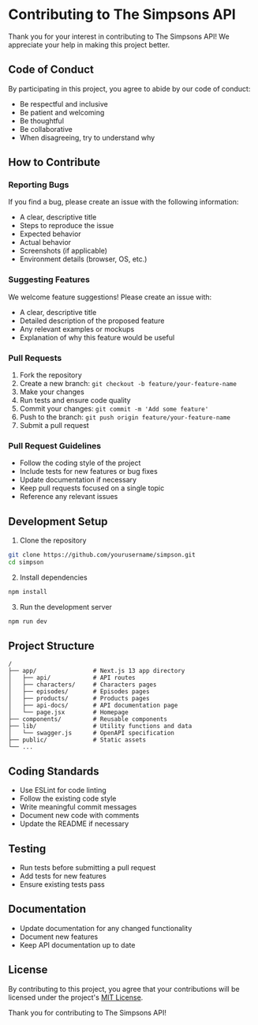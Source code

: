 # Contributing to The Simpsons API

Thank you for your interest in contributing to The Simpsons API! We appreciate your help in making this project better.

## Code of Conduct

By participating in this project, you agree to abide by our code of conduct:

- Be respectful and inclusive
- Be patient and welcoming
- Be thoughtful
- Be collaborative
- When disagreeing, try to understand why

## How to Contribute

### Reporting Bugs

If you find a bug, please create an issue with the following information:

- A clear, descriptive title
- Steps to reproduce the issue
- Expected behavior
- Actual behavior
- Screenshots (if applicable)
- Environment details (browser, OS, etc.)

### Suggesting Features

We welcome feature suggestions! Please create an issue with:

- A clear, descriptive title
- Detailed description of the proposed feature
- Any relevant examples or mockups
- Explanation of why this feature would be useful

### Pull Requests

1. Fork the repository
2. Create a new branch: `git checkout -b feature/your-feature-name`
3. Make your changes
4. Run tests and ensure code quality
5. Commit your changes: `git commit -m 'Add some feature'`
6. Push to the branch: `git push origin feature/your-feature-name`
7. Submit a pull request

### Pull Request Guidelines

- Follow the coding style of the project
- Include tests for new features or bug fixes
- Update documentation if necessary
- Keep pull requests focused on a single topic
- Reference any relevant issues

## Development Setup

1. Clone the repository
```bash
git clone https://github.com/yourusername/simpson.git
cd simpson
```

2. Install dependencies
```bash
npm install
```

3. Run the development server
```bash
npm run dev
```

## Project Structure

```
/
├── app/                # Next.js 13 app directory
│   ├── api/            # API routes
│   ├── characters/     # Characters pages
│   ├── episodes/       # Episodes pages
│   ├── products/       # Products pages
│   ├── api-docs/       # API documentation page
│   └── page.jsx        # Homepage
├── components/         # Reusable components
├── lib/                # Utility functions and data
│   └── swagger.js      # OpenAPI specification
├── public/             # Static assets
└── ...
```

## Coding Standards

- Use ESLint for code linting
- Follow the existing code style
- Write meaningful commit messages
- Document new code with comments
- Update the README if necessary

## Testing

- Run tests before submitting a pull request
- Add tests for new features
- Ensure existing tests pass

## Documentation

- Update documentation for any changed functionality
- Document new features
- Keep API documentation up to date

## License

By contributing to this project, you agree that your contributions will be licensed under the project's [MIT License](LICENSE).

Thank you for contributing to The Simpsons API!
